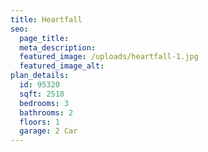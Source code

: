 ```yaml
---
title: Heartfall
seo:
  page_title:
  meta_description:
  featured_image: /uploads/heartfall-1.jpg
  featured_image_alt:
plan_details:
  id: 95320
  sqft: 2518
  bedrooms: 3
  bathrooms: 2
  floors: 1
  garage: 2 Car
---
```

